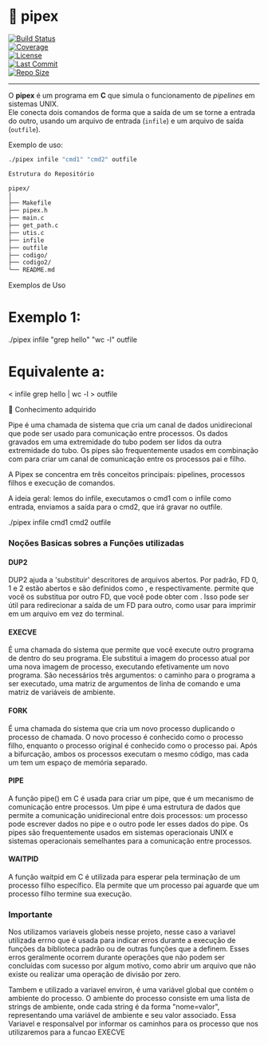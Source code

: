 # 🚀 pipex

[![Build Status](https://img.shields.io/github/actions/workflow/status/tbezerrasoares/pipex/ci.yml?branch=main&style=flat-square)](https://github.com/tbezerrasoares/pipex/actions)  
[![Coverage](https://img.shields.io/badge/coverage-80%25-green?style=flat-square)](https://github.com/tbezerrasoares/pipex)  
[![License](https://img.shields.io/github/license/tbezerrasoares/pipex?style=flat-square)](./LICENSE)  
[![Last Commit](https://img.shields.io/github/last-commit/tbezerrasoares/pipex?style=flat-square)](https://github.com/tbezerrasoares/pipex/commits/main)  
[![Repo Size](https://img.shields.io/github/repo-size/tbezerrasoares/pipex?style=flat-square)](https://github.com/tbezerrasoares/pipex)

---

O **pipex** é um programa em **C** que simula o funcionamento de *pipelines* em sistemas UNIX.  
Ele conecta dois comandos de forma que a saída de um se torne a entrada do outro, usando um arquivo de entrada (`infile`) e um arquivo de saída (`outfile`).

Exemplo de uso:

```bash
./pipex infile "cmd1" "cmd2" outfile

Estrutura do Repositório

pipex/
│
├── Makefile
├── pipex.h
├── main.c
├── get_path.c
├── utis.c
├── infile
├── outfile
├── codigo/
├── codigo2/
└── README.md
```
Exemplos de Uso

# Exemplo 1:
./pipex infile "grep hello" "wc -l" outfile

# Equivalente a:
< infile grep hello | wc -l > outfile

📜 Conhecimento adquirido

<p> Pipe é uma chamada de sistema que cria um canal de dados unidirecional que pode ser usado para comunicação entre processos. Os dados gravados em uma extremidade do tubo podem ser lidos da outra extremidade do tubo. Os pipes são frequentemente usados em combinação com para criar um canal de comunicação entre os processos pai e filho.</p>
<p> A Pipex se concentra em três conceitos principais: pipelines, processos filhos e execução de comandos.</p>
<p>A ideia geral: lemos do infile, executamos o cmd1 com o infile como entrada, enviamos a saída para o cmd2, que irá gravar no outfile.</p>
<p>./pipex infile cmd1 cmd2 outfile</p>

<h3>Noções Basicas sobres a Funções utilizadas</h3>
<h4>DUP2</h4>
<p>DUP2  ajuda a 'substituir' descritores de arquivos abertos. Por padrão, FD 0, 1 e 2 estão abertos e são definidos como , e respectivamente. permite que você os substitua por outro FD, que você pode obter com . Isso pode ser útil para redirecionar a saída de um FD para outro, como usar para imprimir em um arquivo em vez do terminal.</p>

<h4>EXECVE</h4>
<p>É uma chamada do sistema que permite que você execute outro programa de dentro do seu programa. Ele substitui a imagem do processo atual por uma nova imagem de processo, executando efetivamente um novo programa. São necessários três argumentos: o caminho para o programa a ser executado, uma matriz de argumentos de linha de comando e uma matriz de variáveis de ambiente.</p>

<h4>FORK</h4>
<p>É uma chamada do sistema que cria um novo processo duplicando o processo de chamada. O novo processo é conhecido como o processo filho, enquanto o processo original é conhecido como o processo pai. Após a bifurcação, ambos os processos executam o mesmo código, mas cada um tem um espaço de memória separado.</p>

<h4>PIPE</h4>
<p>A função pipe() em C é usada para criar um pipe, que é um mecanismo de comunicação entre processos. Um pipe é uma estrutura de dados que permite a comunicação unidirecional entre dois processos: um processo pode escrever dados no pipe e o outro pode ler esses dados do pipe. Os pipes são frequentemente usados em sistemas operacionais UNIX e sistemas operacionais semelhantes para a comunicação entre processos.</p>

<h4>WAITPID</h4>
<p>A função waitpid em C é utilizada para esperar pela terminação de um processo filho específico. Ela permite que um processo pai aguarde que um processo filho termine sua execução.</p>

<h3>Importante</h3>
<p>Nos utilizamos variaveis globeis nesse projeto, nesse caso a variavel utilizada errno que é usada para indicar erros durante a execução de funções da biblioteca padrão ou de outras funções que a definem. Esses erros geralmente ocorrem durante operações que não podem ser concluídas com sucesso por algum motivo, como abrir um arquivo que não existe ou realizar uma operação de divisão por zero.</p>
<p>Tambem e utilizado a variavel environ, é uma variável global que contém o ambiente do processo. O ambiente do processo consiste em uma lista de strings de ambiente, onde cada string é da forma "nome=valor", representando uma variável de ambiente e seu valor associado. Essa Variavel e responsalvel por informar os caminhos para os processo que nos utilizaremos para a funcao EXECVE</p>

